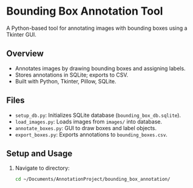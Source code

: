 # Bounding Box Annotation Tool
A Python-based tool for annotating images with bounding boxes using a Tkinter GUI.

## Overview
- Annotates images by drawing bounding boxes and assigning labels.
- Stores annotations in SQLite; exports to CSV.
- Built with Python, Tkinter, Pillow, SQLite.

## Files
- `setup_db.py`: Initializes SQLite database (`bounding_box_db.sqlite`).
- `load_images.py`: Loads images from `images/` into database.
- `annotate_boxes.py`: GUI to draw boxes and label objects.
- `export_boxes.py`: Exports annotations to `bounding_boxes.csv`.

## Setup and Usage
1. Navigate to directory:
   ```bash
   cd ~/Documents/AnnotationProject/bounding_box_annotation/
